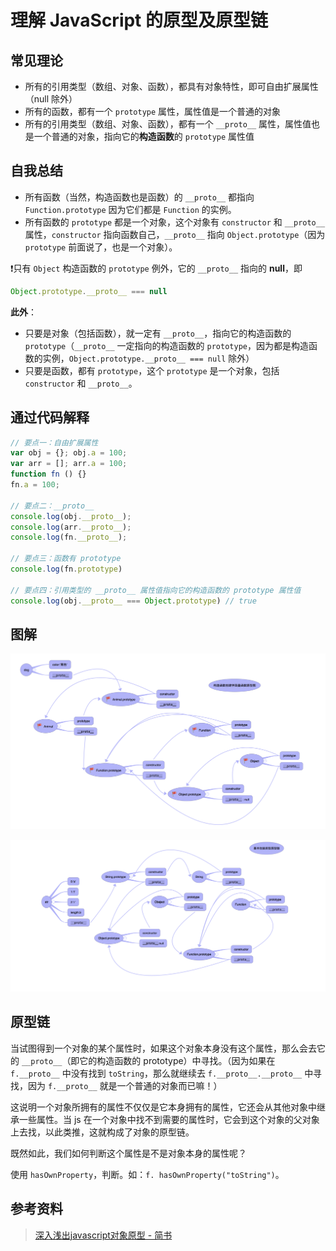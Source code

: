 # 理解 JavaScript 的原型及原型链

## 常见理论

* 所有的引用类型（数组、对象、函数），都具有对象特性，即可自由扩展属性（null 除外）
* 所有的函数，都有一个 `prototype` 属性，属性值是一个普通的对象
* 所有的引用类型（数组、对象、函数），都有一个 `__proto__` 属性，属性值也是一个普通的对象，指向它的**构造函数**的 `prototype` 属性值

## 自我总结

- 所有函数（当然，构造函数也是函数）的 `__proto__` 都指向 `Function.prototype` 因为它们都是 `Function` 的实例。
- 所有函数的 `prototype` 都是一个对象，这个对象有 `constructor` 和 `__proto__` 属性，`constructor` 指向函数自己，`__proto__` 指向 `Object.prototype`（因为 `prototype` 前面说了，也是一个对象）。

❗️只有 `Object` 构造函数的 `prototype` 例外，它的 `__proto__` 指向的 **null**，即
```js
Object.prototype.__proto__ === null
```

**此外**：

- 只要是对象（包括函数），就一定有 `__proto__`，指向它的构造函数的 `prototype`（`__proto__` 一定指向的构造函数的 `prototype`，因为都是构造函数的实例，`Object.prototype.__proto__ === null` 除外）
- 只要是函数，都有 `prototype`，这个 `prototype` 是一个对象，包括 `constructor` 和 `__proto__`。

## 通过代码解释

```js
// 要点一：自由扩展属性
var obj = {}; obj.a = 100;
var arr = []; arr.a = 100;
function fn () {}
fn.a = 100;

// 要点二：__proto__
console.log(obj.__proto__);
console.log(arr.__proto__);
console.log(fn.__proto__);

// 要点三：函数有 prototype
console.log(fn.prototype)

// 要点四：引用类型的 __proto__ 属性值指向它的构造函数的 prototype 属性值
console.log(obj.__proto__ === Object.prototype) // true
```

## 图解

![图解 JavaScript 原型1](../images/B1D287E6-6A57-4518-B145-2314DBC9CF54.png)

![图解 JavaScript 原型2](../images/050D8060-0847-4108-A80F-15A1C3A9D7A5.png)

## 原型链

当试图得到一个对象的某个属性时，如果这个对象本身没有这个属性，那么会去它的 `__proto__`（即它的构造函数的 prototype）中寻找。（因为如果在 `f.__proto__` 中没有找到 `toString`，那么就继续去 `f.__proto__.__proto__` 中寻找，因为 `f.__proto__` 就是一个普通的对象而已嘛！）

这说明一个对象所拥有的属性不仅仅是它本身拥有的属性，它还会从其他对象中继承一些属性。当 js 在一个对象中找不到需要的属性时，它会到这个对象的父对象上去找，以此类推，这就构成了对象的原型链。

既然如此，我们如何判断这个属性是不是对象本身的属性呢？

使用 `hasOwnProperty`，判断。如：`f. hasOwnProperty("toString")`。

## 参考资料
> [深入浅出javascript对象原型 - 简书](https://www.jianshu.com/p/aa2f885ba871)
